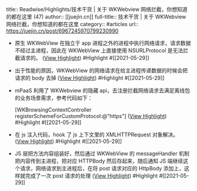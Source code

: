 title:: Readwise/Highlights/技术干货 | 关于 WKWebview 网络拦截，你想知道的都在这里 (47)
author:: [[juejin.cn]]
full-title:: 技术干货 | 关于 WKWebview 网络拦截，你想知道的都在这里
category:: #articles
url:: https://juejin.cn/post/6967245970799230990

- 原生 WKWebView 在独立于 app 进程之外的进程中执行网络请求，请求数据不经过主进程，因此在 WKWebView 上直接使用 NSURLProtocol 是无法拦截请求的。 ([View Highlight](https://instapaper.com/read/1415781095/16525384)) #Highlight #[[2021-05-29]]
- 出于性能的原因，WKWebView 的网络请求在给主进程传递数据的时候会把请求的 body 去掉 ([View Highlight](https://instapaper.com/read/1415781095/16525386)) #Highlight #[[2021-05-29]]
- mPaaS 利用了 WKWebview 的隐藏 api，去注册拦截网络请求去满足离线包的业务场景需求，参考代码如下：
  
  [WKBrowsingContextController registerSchemeForCustomProtocol:@"https"] ([View Highlight](https://instapaper.com/read/1415781095/16525390)) #Highlight #[[2021-05-29]]
- 在 js 注入代码，hook 了 js 上下文里的 XMLHTTPRequest 对象解决。 ([View Highlight](https://instapaper.com/read/1415781095/16525394)) #Highlight #[[2021-05-29]]
- JS 层把方法内容组装好，然后通过 WKWebView 的 messageHandler 机制把内容传到主进程，把对应 HTTPBody 然后存起来，随后通知 JS 端继续这个请求，网络请求到主进程后，在将 post 请求对应的 HttpBody 添加上，这样就完成了一次 post 请求的处理 ([View Highlight](https://instapaper.com/read/1415781095/16525407)) #Highlight #[[2021-05-29]]